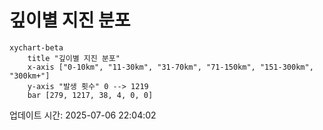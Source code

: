 # 깊이별 지진 분포

```mermaid
xychart-beta
    title "깊이별 지진 분포"
    x-axis ["0-10km", "11-30km", "31-70km", "71-150km", "151-300km", "300km+"]
    y-axis "발생 횟수" 0 --> 1219
    bar [279, 1217, 38, 4, 0, 0]
```

업데이트 시간: 2025-07-06 22:04:02
